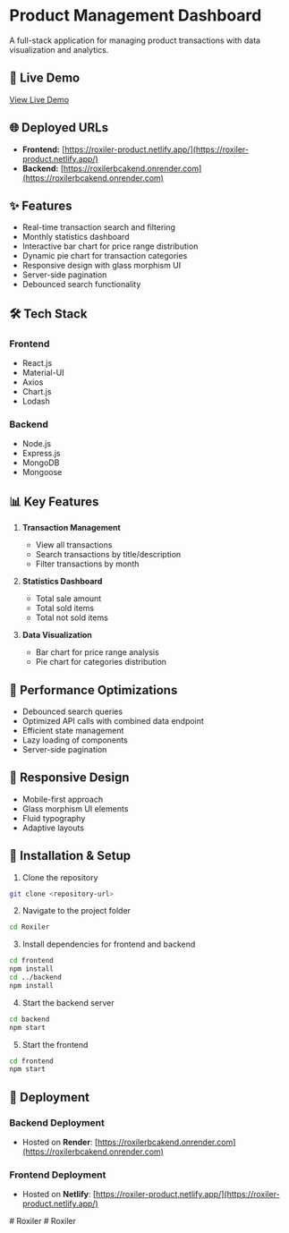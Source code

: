 # Product Management Dashboard

A full-stack application for managing product transactions with data visualization and analytics.

## 🔴 Live Demo

[View Live Demo](https://roxiler-product.netlify.app/)

## 🌐 Deployed URLs

- **Frontend:** [https://roxiler-product.netlify.app/](https://roxiler-product.netlify.app/)
- **Backend:** [https://roxilerbcakend.onrender.com](https://roxilerbcakend.onrender.com)

## ✨ Features

- Real-time transaction search and filtering
- Monthly statistics dashboard
- Interactive bar chart for price range distribution
- Dynamic pie chart for transaction categories
- Responsive design with glass morphism UI
- Server-side pagination
- Debounced search functionality

## 🛠️ Tech Stack

### Frontend
- React.js
- Material-UI
- Axios
- Chart.js
- Lodash

### Backend
- Node.js
- Express.js
- MongoDB
- Mongoose

## 📊 Key Features

1. **Transaction Management**
   - View all transactions
   - Search transactions by title/description
   - Filter transactions by month

2. **Statistics Dashboard**
   - Total sale amount
   - Total sold items
   - Total not sold items

3. **Data Visualization**
   - Bar chart for price range analysis
   - Pie chart for categories distribution

## 🚀 Performance Optimizations

- Debounced search queries
- Optimized API calls with combined data endpoint
- Efficient state management
- Lazy loading of components
- Server-side pagination

## 📱 Responsive Design

- Mobile-first approach
- Glass morphism UI elements
- Fluid typography
- Adaptive layouts

## 🔧 Installation & Setup

1. Clone the repository
```bash
git clone <repository-url>
```

2. Navigate to the project folder
```bash
cd Roxiler
```

3. Install dependencies for frontend and backend
```bash
cd frontend
npm install
cd ../backend
npm install
```

4. Start the backend server
```bash
cd backend
npm start
```

5. Start the frontend
```bash
cd frontend
npm start
```

## 🚀 Deployment

### Backend Deployment
- Hosted on **Render**: [https://roxilerbcakend.onrender.com](https://roxilerbcakend.onrender.com)

### Frontend Deployment
- Hosted on **Netlify**: [https://roxiler-product.netlify.app/](https://roxiler-product.netlify.app/)

#   R o x i l e r 
 
 #   R o x i l e r 
 
 